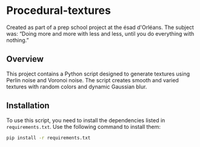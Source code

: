 # Procedural-textures

Created as part of a prep school project at the ésad d'Orléans. The subject was: “Doing more and more with less and less, until you do everything with nothing.”

## Overview

This project contains a Python script designed to generate textures using Perlin noise and Voronoi noise. The script creates smooth and varied textures with random colors and dynamic Gaussian blur.

## Installation

To use this script, you need to install the dependencies listed in `requirements.txt`. Use the following command to install them:

```bash
pip install -r requirements.txt

